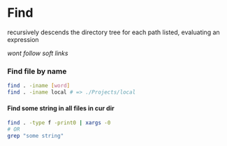 # Find

recursively descends the directory tree for each path listed, evaluating an expression

*wont follow soft links* 

### Find file by name

```bash
find . -iname [word]
find . -iname local # => ./Projects/local
```

#### Find some string in all files in cur dir

```bash
find . -type f -print0 | xargs -0 
# OR
grep "some string"
```

